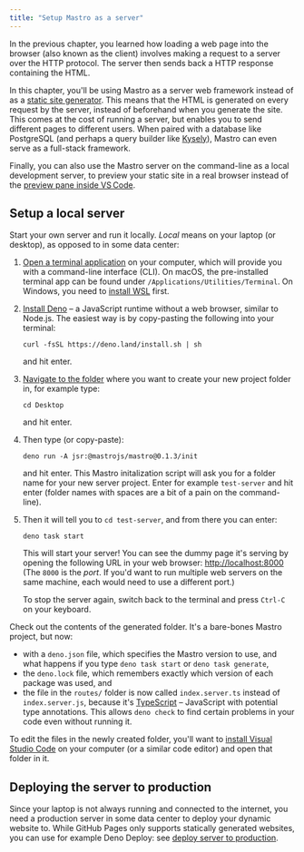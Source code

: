 ```yaml
---
title: "Setup Mastro as a server"
---
```


In the previous chapter, you learned how loading a web page into the browser (also known as the client) involves making a request to a server over the HTTP protocol. The server then sends back a HTTP response containing the HTML.

In this chapter, you'll be using Mastro as a server web framework instead of as a [static site generator](/guide/why-html-css/#you-want-to-build-a-website%3F). This means that the HTML is generated on every request by the server, instead of beforehand when you generate the site. This comes at the cost of running a server, but enables you to send different pages to different users. When paired with a database like PostgreSQL (and perhaps a query builder like [Kysely](https://kysely.dev/)), Mastro can even serve as a full-stack framework.

Finally, you can also use the Mastro server on the command-line as a local development server, to preview your static site in a real browser instead of the [preview pane inside VS Code](/guide/setup/).


## Setup a local server

Start your own server and run it locally. _Local_ means on your laptop (or desktop), as opposed to in some data center:

1.  [Open a terminal application](https://developer.mozilla.org/en-US/docs/Learn_web_development/Getting_started/Environment_setup/Command_line#how_do_you_access_the_terminal) on your computer, which will provide you with a command-line interface (CLI). On macOS, the pre-installed terminal app can be found under `/Applications/Utilities/Terminal`. On Windows, you need to [install WSL](https://learn.microsoft.com/en-us/windows/wsl/) first.

2.  [Install Deno](https://docs.deno.com/runtime/getting_started/installation/) – a JavaScript runtime without a web browser, similar to Node.js. The easiest way is by copy-pasting the following into your terminal:

        curl -fsSL https://deno.land/install.sh | sh

    and hit enter.

3.  [Navigate to the folder](https://developer.mozilla.org/en-US/docs/Learn_web_development/Getting_started/Environment_setup/Command_line#navigation_on_the_command_line) where you want to create your new project folder in, for example type:

        cd Desktop

    and hit enter.

4.  Then type (or copy-paste):

        deno run -A jsr:@mastrojs/mastro@0.1.3/init

    and hit enter. This Mastro initalization script will ask you for a folder name for your new server project. Enter for example `test-server` and hit enter (folder names with spaces are a bit of a pain on the command-line).

5.  Then it will tell you to `cd test-server`, and from there you can enter:

        deno task start

    This will start your server! You can see the dummy page it's serving by opening the following URL in your web browser: [http://localhost:8000](http://localhost:8000) (The `8000` is the _port_. If you'd want to run multiple web servers on the same machine, each would need to use a different port.)

    To stop the server again, switch back to the terminal and press `Ctrl-C` on your keyboard.

Check out the contents of the generated folder. It's a bare-bones Mastro project, but now:

- with a `deno.json` file, which specifies the Mastro version to use, and what happens if you type `deno task start` or `deno task generate`,
- the `deno.lock` file, which remembers exactly which version of each package was used, and
- the file in the `routes/` folder is now called `index.server.ts` instead of `index.server.js`, because it's [TypeScript](https://www.typescriptlang.org/) – JavaScript with potential type annotations. This allows `deno check` to find certain problems in your code even without running it.

To edit the files in the newly created folder, you'll want to [install Visual Studio Code](https://code.visualstudio.com/) on your computer (or a similar code editor) and open that folder in it.


## Deploying the server to production

Since your laptop is not always running and connected to the internet, you need a production server in some data center to deploy your dynamic website to. While GitHub Pages only supports statically generated websites, you can use for example Deno Deploy: see [deploy server to production](https://github.com/mastrojs/mastro#deploy-server-to-production).

